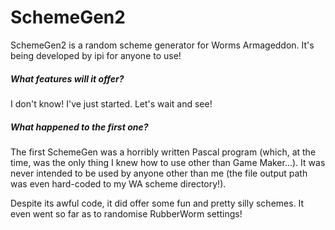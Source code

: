 # SchemeGen2

SchemeGen2 is a random scheme generator for Worms Armageddon. It's being developed by ipi for anyone to use! 

##### What features will it offer?
I don't know! I've just started. Let's wait and see!

##### What happened to the first one?
The first SchemeGen was a horribly written Pascal program (which, at the time, was the only thing I knew how to use other than Game Maker...). It was never intended to be used by anyone other than me (the file output path was even hard-coded to my WA scheme directory!).

Despite its awful code, it did offer some fun and pretty silly schemes. It even went so far as to randomise RubberWorm settings!
